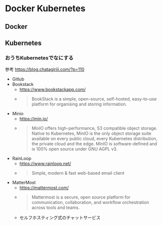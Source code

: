 # Docker Kubernetes

## Docker


## Kubernetes

### おうちKubernetesでなにする

参考
https://blog.chatagiriii.com/?p=110

- Gitlub
- Bookstack
  - https://www.bookstackapp.com/
  - > BookStack is a simple, open-source, self-hosted, easy-to-use platform for organising and storing information.
- Minio
  - https://min.io/
  - > MinIO offers high-performance, S3 compatible object storage. Native to Kubernetes, MinIO is the only object storage suite available on every public cloud, every Kubernetes distribution, the private cloud and the edge. MinIO is software-defined and is 100% open source under GNU AGPL v3.
- RainLoop
  - https://www.rainloop.net/
  - > Simple, modern & fast web-based email client
- MatterMost
  - https://mattermost.com/
  - > Mattermost is a secure, open source platform for communication, collaboration, and workflow orchestration across tools and teams.
  - セルフホスティング式のチャットサービス